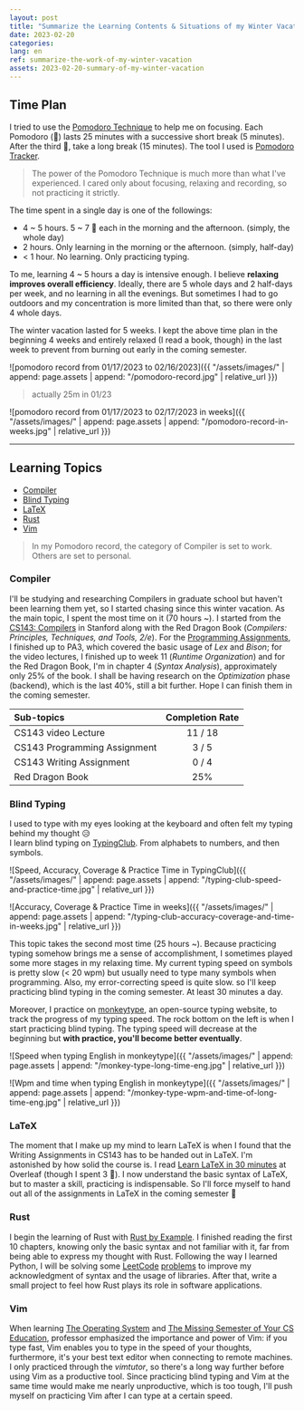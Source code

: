 ```yaml
---
layout: post
title: "Summarize the Learning Contents & Situations of my Winter Vacation"
date: 2023-02-20
categories:
lang: en
ref: summarize-the-work-of-my-winter-vacation
assets: 2023-02-20-summary-of-my-winter-vacation
---
```


## Time Plan

I tried to use the [Pomodoro Technique](https://en.wikipedia.org/wiki/Pomodoro_Technique) to help me on focusing. Each Pomodoro (:tomato:) lasts 25 minutes with a successive short break (5 minutes). After the third :tomato:, take a long break (15 minutes). The tool I used is [Pomodoro Tracker](https://pomodoro-tracker.com/).
> The power of the Pomodoro Technique is much more than what I've experienced. I cared only about focusing, relaxing and recording, so not practicing it strictly.

The time spent in a single day is one of the followings:
- 4 ~ 5 hours. 5 ~ 7 :tomato: each in the morning and the afternoon. (simply, the whole day)
- 2 hours. Only learning in the morning or the afternoon. (simply, half-day)
- < 1 hour. No learning. Only practicing typing.

To me, learning 4 ~ 5 hours a day is intensive enough. I believe **relaxing improves overall efficiency**. Ideally, there are 5 whole days and 2 half-days per week, and no learning in all the evenings. But sometimes I had to go outdoors and my concentration is more limited than that, so there were only 4 whole days.

The winter vacation lasted for 5 weeks. I kept the above time plan in the beginning 4 weeks and entirely relaxed (I read a book, though) in the last week to prevent from burning out early in the coming semester.

![pomodoro record from 01/17/2023 to 02/16/2023]({{ "/assets/images/" | append: page.assets | append: "/pomodoro-record.jpg" | relative_url }})
> actually 25m in 01/23

![pomodoro record from 01/17/2023 to 02/17/2023 in weeks]({{ "/assets/images/" | append: page.assets | append: "/pomodoro-record-in-weeks.jpg" | relative_url }})

---

## Learning Topics

- [Compiler](#compiler)
- [Blind Typing](#blind-typing)
- [LaTeX](#latex)
- [Rust](#rust)
- [Vim](#vim)

> In my Pomodoro record, the category of Compiler is set to work. Others are set to personal.

### Compiler

I'll be studying and researching Compilers in graduate school but haven't been learning them yet, so I started chasing since this winter vacation.
As the main topic, I spent the most time on it (70 hours ~). I started from the [CS143: Compilers](https://web.stanford.edu/class/cs143/) in Stanford along with the Red Dragon Book (*Compilers: Principles, Techniques, and Tools, 2/e*). For the [Programming Assignments](https://github.com/Lai-YT/CS143-cool-compiler-assignments), I finished up to PA3, which covered the basic usage of *Lex* and *Bison*; for the video lectures, I finished up to week 11 (*Runtime Organization*) and for the Red Dragon Book, I'm in chapter 4 (*Syntax Analysis*), approximately only 25% of the book. I shall be having research on the *Optimization* phase (backend), which is the last 40%, still a bit further. Hope I can finish them in the coming semester.

| Sub-topics | Completion Rate |
|:----------|:--------:|
| CS143 video Lecture | 11 / 18 |
| CS143 Programming Assignment | 3 / 5 |
| CS143 Writing Assignment | 0 / 4 |
| Red Dragon Book | 25% |

### Blind Typing

I used to type with my eyes looking at the keyboard and often felt my typing behind my thought :disappointed_relieved: \
I learn blind typing on [TypingClub](https://www.typingclub.com/). From alphabets to numbers, and then symbols.

![Speed, Accuracy, Coverage & Practice Time in TypingClub]({{ "/assets/images/" | append: page.assets | append: "/typing-club-speed-and-practice-time.jpg" | relative_url }})

![Accuracy, Coverage & Practice Time in weeks]({{ "/assets/images/" | append: page.assets | append: "/typing-club-accuracy-coverage-and-time-in-weeks.jpg" | relative_url }})

This topic takes the second most time (25 hours ~). Because practicing typing somehow brings me a sense of accomplishment, I sometimes played some more stages in my relaxing time. My current typing speed on symbols is pretty slow (< 20 wpm) but usually need to type many symbols when programming. Also, my error-correcting speed is quite slow. so I'll keep practicing blind typing in the coming semester. At least 30 minutes a day.

Moreover, I practice on [monkeytype](https://github.com/monkeytypegame/monkeytype), an open-source typing website, to track the progress of my typing speed. The rock bottom on the left is when I start practicing blind typing. The typing speed will decrease at the beginning but **with practice, you'll become better eventually**.

![Speed when typing English in monkeytype]({{ "/assets/images/" | append: page.assets | append: "/monkey-type-long-time-eng.jpg" | relative_url }})

![Wpm and time when typing English in monkeytype]({{ "/assets/images/" | append: page.assets | append: "/monkey-type-wpm-and-time-of-long-time-eng.jpg" | relative_url }})

### LaTeX

The moment that I make up my mind to learn LaTeX is when I found that the Writing Assignments in CS143 has to be handed out in LaTeX. I'm astonished by how solid the course is. I read [Learn LaTeX in 30 minutes](https://www.overleaf.com/learn/latex/Learn_LaTeX_in_30_minutes) at Overleaf (though I spent 3 :tomato:). I now understand the basic syntax of LaTeX, but to master a skill, practicing is indispensable. So I'll force myself to hand out all of the assignments in LaTeX in the coming semester :rocket:

### Rust

I begin the learning of Rust with [Rust by Example](https://doc.rust-lang.org/stable/rust-by-example/). I finished reading the first 10 chapters, knowing only the basic syntax and not familiar with it, far from being able to express my thought with Rust. Following the way I learned Python, I will be solving some [LeetCode](https://leetcode.com/) [problems](https://github.com/Lai-YT/leetcode/search?l=rust) to improve my acknowledgment of syntax and the usage of libraries. After that, write a small project to feel how Rust plays its role in software applications.

### Vim

When learning [The Operating System](https://youtube.com/playlist?list=PLS0SUwlYe8czigQPzgJTH2rJtwm0LXvDX) and [The Missing Semester of Your CS Education](https://missing.csail.mit.edu/), professor emphasized the importance and power of Vim: if you type fast, Vim enables you to type in the speed of your thoughts, furthermore, it's your best text editor when connecting to remote machines. \
I only practiced through the *vimtutor*, so there's a long way further before using Vim as a productive tool. Since practicing blind typing and Vim at the same time would make me nearly unproductive, which is too tough, I'll push myself on practicing Vim after I can type at a certain speed.
